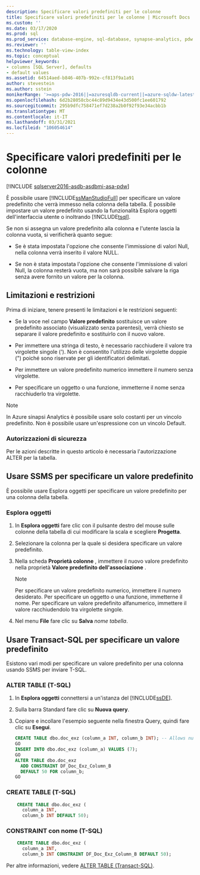 ```yaml
---
description: Specificare valori predefiniti per le colonne
title: Specificare valori predefiniti per le colonne | Microsoft Docs
ms.custom: ''
ms.date: 03/17/2020
ms.prod: sql
ms.prod_service: database-engine, sql-database, synapse-analytics, pdw
ms.reviewer: ''
ms.technology: table-view-index
ms.topic: conceptual
helpviewer_keywords:
- columns [SQL Server], defaults
- default values
ms.assetid: 64514aed-b846-407b-992e-cf813f9a1a91
author: stevestein
ms.author: sstein
monikerRange: '>=aps-pdw-2016||=azuresqldb-current||=azure-sqldw-latest||>=sql-server-2016||>=sql-server-linux-2017||=azuresqldb-mi-current'
ms.openlocfilehash: 6d2b28058cbc44c89d9434e43d500fc1ee601792
ms.sourcegitcommit: 295b9dfc758471ef7d238a2b0f92f93e34acbb1b
ms.translationtype: MT
ms.contentlocale: it-IT
ms.lasthandoff: 03/31/2021
ms.locfileid: "106054614"
---
```

# <a name="specify-default-values-for-columns"></a>Specificare valori predefiniti per le colonne

[!INCLUDE [sqlserver2016-asdb-asdbmi-asa-pdw](../../includes/applies-to-version/sqlserver2016-asdb-asdbmi-asa-pdw.md)]

È possibile usare [!INCLUDE[ssManStudioFull](../../includes/ssmanstudiofull-md.md)] per specificare un valore predefinito che verrà immesso nella colonna della tabella. È possibile impostare un valore predefinito usando la funzionalità Esplora oggetti dell'interfaccia utente o inoltrando [!INCLUDE[tsql](../../includes/tsql-md.md)].

Se non si assegna un valore predefinito alla colonna e l'utente lascia la colonna vuota, si verificherà quanto segue:

- Se è stata impostata l'opzione che consente l'immissione di valori Null, nella colonna verrà inserito il valore NULL.

- Se non è stata impostata l'opzione che consente l'immissione di valori Null, la colonna resterà vuota, ma non sarà possibile salvare la riga senza avere fornito un valore per la colonna.

## <a name="limitations-and-restrictions"></a><a name="Restrictions"></a> Limitazioni e restrizioni

Prima di iniziare, tenere presenti le limitazioni e le restrizioni seguenti:

- Se la voce nel campo **Valore predefinito** sostituisce un valore predefinito associato (visualizzato senza parentesi), verrà chiesto se separare il valore predefinito e sostituirlo con il nuovo valore.

- Per immettere una stringa di testo, è necessario racchiudere il valore tra virgolette singole ('). Non è consentito l'utilizzo delle virgolette doppie (") poiché sono riservate per gli identificatori delimitati.

- Per immettere un valore predefinito numerico immettere il numero senza virgolette.

- Per specificare un oggetto o una funzione, immetterne il nome senza racchiuderlo tra virgolette.

> [!NOTE]
> In Azure sinapsi Analytics è possibile usare solo costanti per un vincolo predefinito. Non è possibile usare un'espressione con un vincolo Default.

### <a name="security-permissions"></a><a name="Security"></a> Autorizzazioni di sicurezza

Per le azioni descritte in questo articolo è necessaria l'autorizzazione ALTER per la tabella.

## <a name="use-ssms-to-specify-a-default"></a><a name="SSMSProcedure"></a> Usare SSMS per specificare un valore predefinito

È possibile usare Esplora oggetti per specificare un valore predefinito per una colonna della tabella.

### <a name="object-explorer"></a>Esplora oggetti

1. In **Esplora oggetti** fare clic con il pulsante destro del mouse sulle colonne della tabella di cui modificare la scala e scegliere **Progetta**.

2. Selezionare la colonna per la quale si desidera specificare un valore predefinito.

3. Nella scheda **Proprietà colonne** , immettere il nuovo valore predefinito nella proprietà **Valore predefinito dell'associazione** .

   > [!NOTE]
   > Per specificare un valore predefinito numerico, immettere il numero desiderato. Per specificare un oggetto o una funzione, immetterne il nome. Per specificare un valore predefinito alfanumerico, immettere il valore racchiudendolo tra virgolette singole.

4. Nel menu **File** fare clic su **Salva** _nome tabella_.

## <a name="use-transact-sql-to-specify-a-default"></a><a name="TsqlProcedure"></a> Usare Transact-SQL per specificare un valore predefinito

Esistono vari modi per specificare un valore predefinito per una colonna usando SSMS per inviare T-SQL.

### <a name="alter-table-t-sql"></a>ALTER TABLE (T-SQL)

1. In **Esplora oggetti** connettersi a un'istanza del [!INCLUDE[ssDE](../../includes/ssde-md.md)].

2. Sulla barra Standard fare clic su **Nuova query**.

3. Copiare e incollare l'esempio seguente nella finestra Query, quindi fare clic su **Esegui**.

   ```sql
   CREATE TABLE dbo.doc_exz (column_a INT, column_b INT); -- Allows nulls.
   GO
   INSERT INTO dbo.doc_exz (column_a) VALUES (7);
   GO
   ALTER TABLE dbo.doc_exz
     ADD CONSTRAINT DF_Doc_Exz_Column_B
     DEFAULT 50 FOR column_b;
   GO
   ```

<!--
The following two T-SQL code examples were offered by 'nycdotnet' (Steve) via public PR 1660, Feb 2019.
-->

### <a name="create-table-t-sql"></a>CREATE TABLE (T-SQL)

```sql
    CREATE TABLE dbo.doc_exz (
      column_a INT,
      column_b INT DEFAULT 50);
```

### <a name="named-constraint-t-sql"></a>CONSTRAINT con nome (T-SQL)

```sql
    CREATE TABLE dbo.doc_exz (
      column_a INT,
      column_b INT CONSTRAINT DF_Doc_Exz_Column_B DEFAULT 50);
```

Per altre informazioni, vedere [ALTER TABLE &#40;Transact-SQL&#41;](../../t-sql/statements/alter-table-transact-sql.md).
